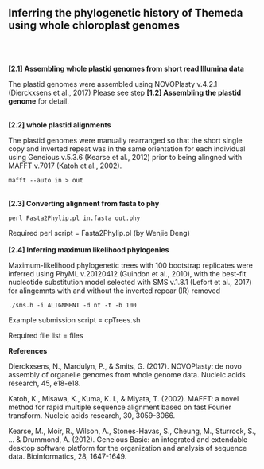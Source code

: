 
## Inferring the phylogenetic history of Themeda using whole chloroplast genomes
<br/><br/>

**[2.1] Assembling whole plastid genomes from short read Illumina data**

The plastid genomes were assembled using NOVOPlasty v.4.2.1 (Dierckxsens et al., 2017) Please see step **[1.2] Assembling the plastid genome** for detail. 
<br/><br/>

**[2.2] whole plastid alignments**

The plastid genomes were manually rearranged so that the short single copy and inverted repeat was in the same orientation for each individual using Geneious v.5.3.6 (Kearse et al., 2012) prior to being alingned with MAFFT v.7017 (Katoh et al., 2002).

`mafft --auto in > out`
<br/><br/>

**[2.3] Converting alignment from fasta to phy**

`perl Fasta2Phylip.pl in.fasta out.phy`

Required perl script = Fasta2Phylip.pl (by Wenjie Deng)
<br/><br/>
**[2.4] Inferring maximum likelihood phylogenies**

Maximum-likelihood phylogenetic trees with 100 bootstrap replicates were inferred using PhyML v.20120412 (Guindon et al., 2010), with the best-fit nucleotide substitution model selected with SMS v.1.8.1 (Lefort et al., 2017) for alingemnts with and without the inverted repear (IR) removed

`./sms.h -i ALIGNMENT -d nt -t -b 100`

Example submission script = cpTrees.sh

Required file list = files

**References**

Dierckxsens, N., Mardulyn, P., & Smits, G. (2017). NOVOPlasty: de novo assembly of organelle genomes from whole genome data. Nucleic acids research, 45, e18-e18.

Katoh, K., Misawa, K., Kuma, K. I., & Miyata, T. (2002). MAFFT: a novel method for rapid multiple sequence alignment based on fast Fourier transform. Nucleic acids research, 30, 3059-3066.

Kearse, M., Moir, R., Wilson, A., Stones-Havas, S., Cheung, M., Sturrock, S., ... & Drummond, A. (2012). Geneious Basic: an integrated and extendable desktop software platform for the organization and analysis of sequence data. Bioinformatics, 28, 1647-1649.
